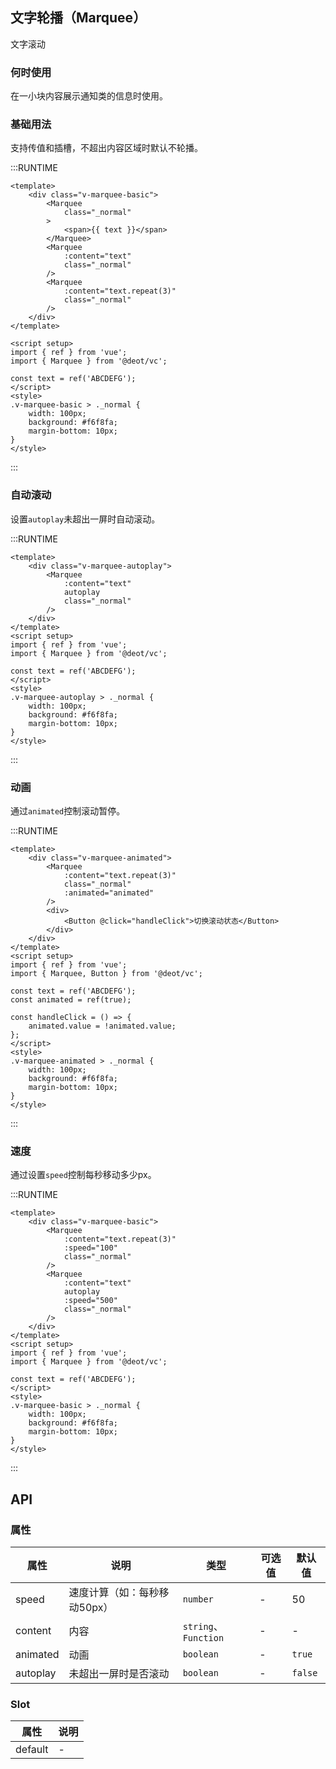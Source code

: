 ## 文字轮播（Marquee）
文字滚动

### 何时使用
在一小块内容展示通知类的信息时使用。

### 基础用法
支持传值和插槽，不超出内容区域时默认不轮播。

:::RUNTIME
```vue
<template>
	<div class="v-marquee-basic">
		<Marquee
			class="_normal"
		>
			<span>{{ text }}</span>
		</Marquee>
		<Marquee
			:content="text"
			class="_normal"
		/>
		<Marquee
			:content="text.repeat(3)"
			class="_normal"
		/>
	</div>
</template>

<script setup>
import { ref } from 'vue';
import { Marquee } from '@deot/vc';

const text = ref('ABCDEFG');
</script>
<style>
.v-marquee-basic > ._normal {
	width: 100px;
	background: #f6f8fa;
	margin-bottom: 10px;
}
</style>
```
:::

### 自动滚动
设置`autoplay`未超出一屏时自动滚动。

:::RUNTIME
```vue
<template>
	<div class="v-marquee-autoplay">
		<Marquee
			:content="text"
			autoplay
			class="_normal"
		/>
	</div>
</template>
<script setup>
import { ref } from 'vue';
import { Marquee } from '@deot/vc';

const text = ref('ABCDEFG');
</script>
<style>
.v-marquee-autoplay > ._normal {
	width: 100px;
	background: #f6f8fa;
	margin-bottom: 10px;
}
</style>
```
:::

### 动画
通过`animated`控制滚动暂停。

:::RUNTIME
```vue
<template>
	<div class="v-marquee-animated">
		<Marquee
			:content="text.repeat(3)"
			class="_normal"
			:animated="animated"
		/>
		<div>
			<Button @click="handleClick">切换滚动状态</Button>
		</div>
	</div>
</template>
<script setup>
import { ref } from 'vue';
import { Marquee, Button } from '@deot/vc';

const text = ref('ABCDEFG');
const animated = ref(true);

const handleClick = () => {
	animated.value = !animated.value;
};
</script>
<style>
.v-marquee-animated > ._normal {
	width: 100px;
	background: #f6f8fa;
	margin-bottom: 10px;
}
</style>
```
:::

### 速度
通过设置`speed`控制每秒移动多少px。

:::RUNTIME
```vue
<template>
	<div class="v-marquee-basic">
		<Marquee
			:content="text.repeat(3)"
			:speed="100"
			class="_normal"
		/>
		<Marquee
			:content="text"
			autoplay
			:speed="500"
			class="_normal"
		/>
	</div>
</template>
<script setup>
import { ref } from 'vue';
import { Marquee } from '@deot/vc';

const text = ref('ABCDEFG');
</script>
<style>
.v-marquee-basic > ._normal {
	width: 100px;
	background: #f6f8fa;
	margin-bottom: 10px;
}
</style>
```
:::

## API

### 属性

| 属性       | 说明               | 类型                  | 可选值 | 默认值     |
| -------- | ---------------- | ------------------- | --- | ------- |
| speed    | 速度计算（如：每秒移动50px） | `number`            | -   | 50      |
| content  | 内容               | `string`、`Function` | -   | -       |
| animated | 动画               | `boolean`           | -   | `true`  |
| autoplay | 未超出一屏时是否滚动       | `boolean`           | -   | `false` |


### Slot
属性 | 说明
---|---
default | -
